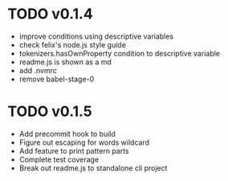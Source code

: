 # TODO v0.1.4
- improve conditions using descriptive variables
- check felix's node.js style guide
- tokenizers.hasOwnProperty condition to descriptive variable
- readme.js is shown as a md
- add .nvmrc
- remove babel-stage-0

# TODO v0.1.5
- Add precommit hook to build
- Figure out escaping for words wildcard
- Add feature to print pattern parts
- Complete test coverage
- Break out readme.js to standalone cli project

